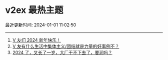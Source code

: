 # v2ex 最热主题

最近更新时间: 2024-01-01 11:02:50

--- 
1. [V 友们 2024 新年快乐！](https://www.v2ex.com/t/1004877) 
2. [V 友有什么生活中集体主义/团结就是力量的好事例不？](https://www.v2ex.com/t/1004890) 
3. [2024 了，又长了一岁，大厂干不下去了，要润吗？](https://www.v2ex.com/t/1004896) 
